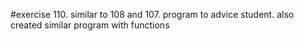 #exercise 110.
similar to 108 and 107. program to advice student. also created similar program with functions